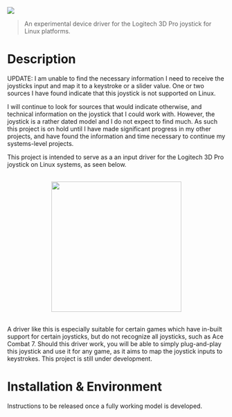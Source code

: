 ![](https://img.shields.io/badge/Development-Hiatus-red)
> An experimental device driver for the Logitech 3D Pro joystick for Linux platforms. 

# Description
UPDATE: I am unable to find the necessary information I need to receive the joysticks input and map it to a keystroke or a slider value. One or two sources I have found indicate that this joystick is not supported on Linux. 

I will continue to look for sources that would indicate otherwise, and technical information on the joystick that I could work with. However, the joystick is a rather dated model and I do not expect to find much. As such this project is on hold until I have made significant progress in my other projects, and have found the information and time necessary to continue my systems-level projects.

This project is intended to serve as a an input driver for the Logitech 3D Pro joystick on Linux systems, as seen below.

<br>
<div align="center">
 <img height="300px" src="https://github.com/user-attachments/assets/49bbec72-4113-4a7a-9550-4ddff5ec0dee">
</div>
<br>

A driver like this is especially suitable for certain games which have in-built support for certain joysticks, but do not recognize all joysticks, such as Ace Combat 7. Should this driver work, you will be able to simply plug-and-play this joystick and use it for any game, as it aims to map the joystick inputs to keystrokes. 
This project is still under development.

# Installation & Environment
Instructions to be released once a fully working model is developed.
